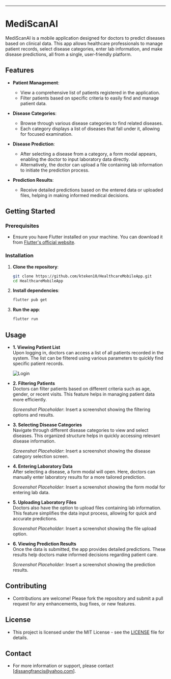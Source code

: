 
---

# MediScanAI

MediScanAI is a mobile application designed for doctors to predict diseases based on clinical data. This app allows healthcare professionals to manage patient records, select disease categories, enter lab information, and make disease predictions, all from a single, user-friendly platform.

## Features

- **Patient Management**:  
   - View a comprehensive list of patients registered in the application.  
   - Filter patients based on specific criteria to easily find and manage patient data.

- **Disease Categories**:  
   - Browse through various disease categories to find related diseases.  
   - Each category displays a list of diseases that fall under it, allowing for focused examination.

- **Disease Prediction**:  
   - After selecting a disease from a category, a form modal appears, enabling the doctor to input laboratory data directly.  
   - Alternatively, the doctor can upload a file containing lab information to initiate the prediction process.

- **Prediction Results**:  
   - Receive detailed predictions based on the entered data or uploaded files, helping in making informed medical decisions.

## Getting Started

### Prerequisites

- Ensure you have Flutter installed on your machine. You can download it from [Flutter's official website](https://flutter.dev/docs/get-started/install).

### Installation

1. **Clone the repository**:
   ```bash
   git clone https://github.com/kteken10/HealthcareMobileApp.git
   cd HealthcareMobileApp
   ```

2. **Install dependencies**:
   ```bash
   flutter pub get
   ```

3. **Run the app**:
   ```bash
   flutter run
   ```

## Usage

- **1. Viewing Patient List**  
  Upon logging in, doctors can access a list of all patients recorded in the system. The list can be filtered using various parameters to quickly find specific patient records.

  ![Login](https://github.com/user-attachments/assets/6a501355-f62d-4603-8b70-9f7f2bd26640)

- **2. Filtering Patients**  
  Doctors can filter patients based on different criteria such as age, gender, or recent visits. This feature helps in managing patient data more efficiently.

  *Screenshot Placeholder*: Insert a screenshot showing the filtering options and results.

- **3. Selecting Disease Categories**  
  Navigate through different disease categories to view and select diseases. This organized structure helps in quickly accessing relevant disease information.

  *Screenshot Placeholder*: Insert a screenshot showing the disease category selection screen.

- **4. Entering Laboratory Data**  
  After selecting a disease, a form modal will open. Here, doctors can manually enter laboratory results for a more tailored prediction.

  *Screenshot Placeholder*: Insert a screenshot showing the form modal for entering lab data.

- **5. Uploading Laboratory Files**  
  Doctors also have the option to upload files containing lab information. This feature simplifies the data input process, allowing for quick and accurate predictions.

  *Screenshot Placeholder*: Insert a screenshot showing the file upload option.

- **6. Viewing Prediction Results**  
  Once the data is submitted, the app provides detailed predictions. These results help doctors make informed decisions regarding patient care.

  *Screenshot Placeholder*: Insert a screenshot showing the prediction results.

## Contributing

- Contributions are welcome! Please fork the repository and submit a pull request for any enhancements, bug fixes, or new features.

## License

- This project is licensed under the MIT License - see the [LICENSE](LICENSE) file for details.

## Contact

- For more information or support, please contact [dissangfrancis@yahoo.com].
